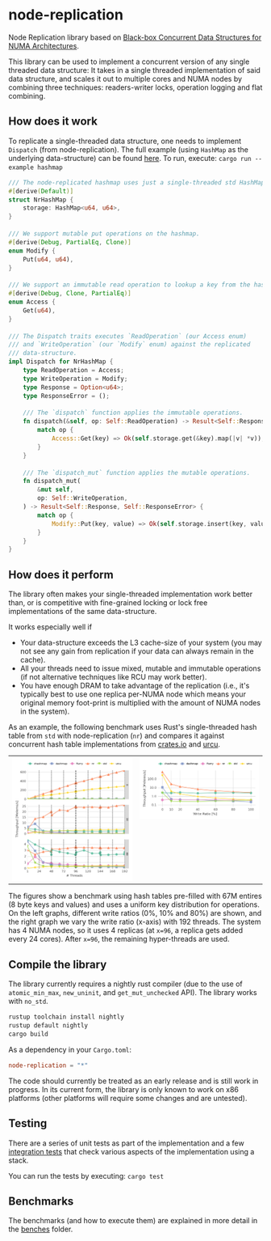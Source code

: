 # node-replication

Node Replication library based on [Black-box Concurrent Data Structures for NUMA
Architectures](https://dl.acm.org/citation.cfm?id=3037721).

This library can be used to implement a concurrent version of any single
threaded data structure: It takes in a single threaded implementation of said
data structure, and scales it out to multiple cores and NUMA nodes by combining
three techniques: readers-writer locks, operation logging and flat combining.

## How does it work

To replicate a single-threaded data structure, one needs to implement `Dispatch`
(from node-replication). The full example (using `HashMap` as the underlying
data-structure) can be found [here](examples/hashmap.rs). To run, execute:
`cargo run --example hashmap`

```rust
/// The node-replicated hashmap uses just a single-threaded std HashMap.
#[derive(Default)]
struct NrHashMap {
    storage: HashMap<u64, u64>,
}

/// We support mutable put operations on the hashmap.
#[derive(Debug, PartialEq, Clone)]
enum Modify {
    Put(u64, u64),
}

/// We support an immutable read operation to lookup a key from the hashmap.
#[derive(Debug, Clone, PartialEq)]
enum Access {
    Get(u64),
}

/// The Dispatch traits executes `ReadOperation` (our Access enum)
/// and `WriteOperation` (our `Modify` enum) against the replicated
/// data-structure.
impl Dispatch for NrHashMap {
    type ReadOperation = Access;
    type WriteOperation = Modify;
    type Response = Option<u64>;
    type ResponseError = ();

    /// The `dispatch` function applies the immutable operations.
    fn dispatch(&self, op: Self::ReadOperation) -> Result<Self::Response, Self::ResponseError> {
        match op {
            Access::Get(key) => Ok(self.storage.get(&key).map(|v| *v)),
        }
    }

    /// The `dispatch_mut` function applies the mutable operations.
    fn dispatch_mut(
        &mut self,
        op: Self::WriteOperation,
    ) -> Result<Self::Response, Self::ResponseError> {
        match op {
            Modify::Put(key, value) => Ok(self.storage.insert(key, value)),
        }
    }
}
```

## How does it perform

The library often makes your single-threaded implementation work better than, or
is competitive with fine-grained locking or lock free implementations of the
same data-structure.

It works especially well if

- Your data-structure exceeds the L3 cache-size of your system (you may not see
  any gain from replication if your data can always remain in the cache).
- All your threads need to issue mixed, mutable and immutable operations (if
  not alternative techniques like RCU may work better).
- You have enough DRAM to take advantage of the replication (i.e., it's
  typically best to use one replica per-NUMA node which means your original
  memory foot-print is multiplied with the amount of NUMA nodes in the system).

As an example, the following benchmark uses Rust's single-threaded hash table
from `std` with node-replication (`nr`) and compares it against concurrent hash
table implementations from [crates.io](https://crates.io) and
[urcu](https://liburcu.org/).

<table>
  <tr>
    <td valign="top"><a href="/benches/graphs/skylake4x-throughput-vs-cores.png?raw=true">
    <img src="/benches/graphs/skylake4x-throughput-vs-cores.png?raw=true" alt="Throughput of node-replicated HT" />
</a></td>
    <td valign="top"><a href="/benches/graphs/skylake4x-throughput-vs-cores.png?raw=true">
    <img src="/benches/graphs/skylake4x-throughput-vs-wr.png?raw=true" alt="Different write ratios with 196 threads" /></td>
  </tr>
</table>

The figures show a benchmark using hash tables pre-filled with 67M entires (8
byte keys and values) and uses a uniform key distribution for operations. On the
left graphs, different write ratios (0%, 10% and 80%) are shown, and the right
graph we vary the write ratio (x-axis) with 192 threads. The system has 4 NUMA
nodes, so it uses 4 replicas (at `x=96`, a replica gets added every 24 cores).
After `x=96`, the remaining hyper-threads are used.

## Compile the library

The library currently requires a nightly rust compiler (due to the use of
`atomic_min_max`, `new_uninit`, and `get_mut_unchecked` API). The library works
with `no_std`.

```bash
rustup toolchain install nightly
rustup default nightly
cargo build
```

As a dependency in your `Cargo.toml`:

```toml
node-replication = "*"
```

The code should currently be treated as an early release and is still work in
progress. In its current form, the library is only known to work on x86
platforms (other platforms will require some changes and are untested).

## Testing

There are a series of unit tests as part of the implementation and a few
[integration tests](./tests) that check various aspects of the implementation
using a stack.

You can run the tests by executing: `cargo test`

## Benchmarks

The benchmarks (and how to execute them) are explained in more detail in the
[benches](benches/README.md) folder.

